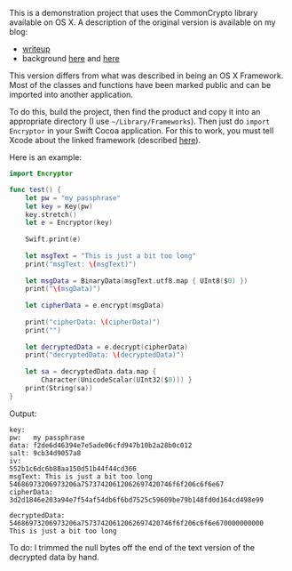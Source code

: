 This is a demonstration project that uses the CommonCrypto library available on OS X.  A description of the original version is available on my blog:

* [writeup](http://telliott99.blogspot.com/2015/12/commoncrypto3.html)
* background [here](http://telliott99.blogspot.com/2015/12/commoncrypto.html) and [here](http://telliott99.blogspot.com/2015/12/commoncrypto2.html)

This version differs from what was described in being an OS X Framework.  Most of the classes and functions have been marked public and can be imported into another application.

To do this, build the project, then find the product and copy it into an appropriate directory (I use ``~/Library/Frameworks``).  Then just do ``import Encryptor`` in your Swift Cocoa application.  For this to work, you must tell Xcode about the linked framework (described [here](http://telliott99.blogspot.com/2015/12/building-and-using-framework-in-swift.html)).

Here is an example:

```swift
import Encryptor

func test() {
    let pw = "my passphrase"
    let key = Key(pw)
    key.stretch()
    let e = Encryptor(key)
    
    Swift.print(e)
    
    let msgText = "This is just a bit too long"
    print("msgText: \(msgText)")
    
    let msgData = BinaryData(msgText.utf8.map { UInt8($0) })
    print("\(msgData)")
    
    let cipherData = e.encrypt(msgData)
    
    print("cipherData: \(cipherData)")
    print("")
    
    let decryptedData = e.decrypt(cipherData)
    print("decryptedData: \(decryptedData)")
    
    let sa = decryptedData.data.map {
        Character(UnicodeScalar(UInt32($0))) }
    print(String(sa))
}
```

Output:

```
key:
pw:   my passphrase
data: f2de6d46394e7e5ade06cfd947b10b2a28b0c012
salt: 9cb34d9057a8
iv:
552b1c6dc6b88aa150d51b44f44cd366
msgText: This is just a bit too long
54686973206973206a75737420612062697420746f6f206c6f6e67
cipherData: 3d2d1846e203a94e7f54af54db6f6bd7525c59609be79b148fd0d164cd498e99

decryptedData: 54686973206973206a75737420612062697420746f6f206c6f6e670000000000
This is just a bit too long
```

To do:
I trimmed the null bytes off the end of the text version of the decrypted data by hand.